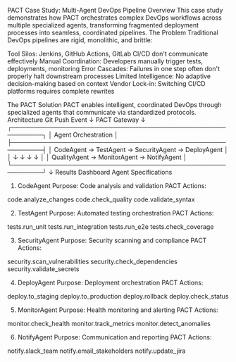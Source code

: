 PACT Case Study: Multi-Agent DevOps Pipeline
Overview
This case study demonstrates how PACT orchestrates complex DevOps workflows across multiple specialized agents, transforming fragmented deployment processes into seamless, coordinated pipelines.
The Problem
Traditional DevOps pipelines are rigid, monolithic, and brittle:

Tool Silos: Jenkins, GitHub Actions, GitLab CI/CD don't communicate effectively
Manual Coordination: Developers manually trigger tests, deployments, monitoring
Error Cascades: Failures in one step often don't properly halt downstream processes
Limited Intelligence: No adaptive decision-making based on context
Vendor Lock-in: Switching CI/CD platforms requires complete rewrites

The PACT Solution
PACT enables intelligent, coordinated DevOps through specialized agents that communicate via standardized protocols.
Architecture
Git Push Event
      ↓
   PACT Gateway
      ↓
┌─────────────────────────────────────────────────────────┐
│                 Agent Orchestration                     │
├─────────────────────────────────────────────────────────┤
│  CodeAgent → TestAgent → SecurityAgent → DeployAgent   │
│       ↓           ↓            ↓             ↓         │
│  QualityAgent → MonitorAgent → NotifyAgent             │
└─────────────────────────────────────────────────────────┘
      ↓
   Results Dashboard
Agent Specifications
1. CodeAgent
Purpose: Code analysis and validation
PACT Actions:

code.analyze_changes
code.check_quality
code.validate_syntax

2. TestAgent
Purpose: Automated testing orchestration
PACT Actions:

tests.run_unit
tests.run_integration
tests.run_e2e
tests.check_coverage

3. SecurityAgent
Purpose: Security scanning and compliance
PACT Actions:

security.scan_vulnerabilities
security.check_dependencies
security.validate_secrets

4. DeployAgent
Purpose: Deployment orchestration
PACT Actions:

deploy.to_staging
deploy.to_production
deploy.rollback
deploy.check_status

5. MonitorAgent
Purpose: Health monitoring and alerting
PACT Actions:

monitor.check_health
monitor.track_metrics
monitor.detect_anomalies

6. NotifyAgent
Purpose: Communication and reporting
PACT Actions:

notify.slack_team
notify.email_stakeholders
notify.update_jira
